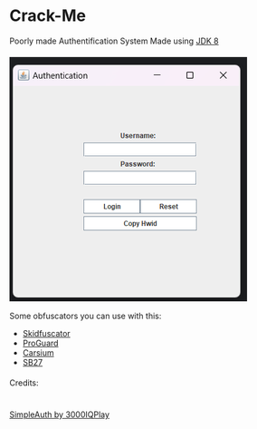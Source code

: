 # Crack-Me
Poorly made Authentification System
Made using [JDK 8](https://www.oracle.com/ro/java/technologies/javase/javase8-archive-downloads.html)
####

![img_1.png](src/assets/img_1.png)

Some obfuscators you can use with this:
 - [Skidfuscator](https://github.com/skidfuscatordev/skidfuscator-java-obfuscator)
 - [ProGuard](https://github.com/Guardsquare/proguard)
 - [Carsium](https://github.com/sim0n/Caesium)
 - [SB27](https://github.com/superblaubeere27/obfuscator)
 ####
Credits:
#
[SimpleAuth by 3000IQPlay](https://github.com/3000IQPlay/SimpleAuth)
